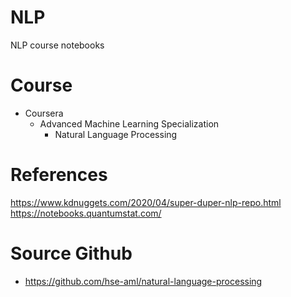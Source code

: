 # NLP
NLP course notebooks

# Course
- Coursera
  - Advanced Machine Learning Specialization
    - Natural Language Processing
    
# References
https://www.kdnuggets.com/2020/04/super-duper-nlp-repo.html
https://notebooks.quantumstat.com/

# Source Github
- https://github.com/hse-aml/natural-language-processing
